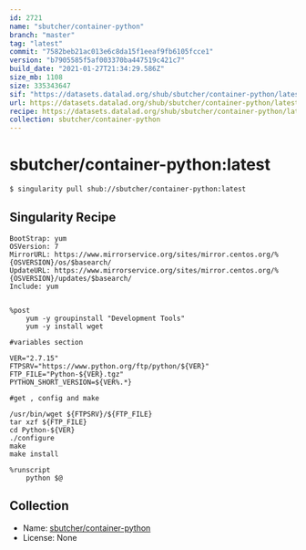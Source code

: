 ```yaml
---
id: 2721
name: "sbutcher/container-python"
branch: "master"
tag: "latest"
commit: "7582beb21ac013e6c8da15f1eeaf9fb6105fcce1"
version: "b7905585f5af003370ba447519c421c7"
build_date: "2021-01-27T21:34:29.586Z"
size_mb: 1108
size: 335343647
sif: "https://datasets.datalad.org/shub/sbutcher/container-python/latest/2021-01-27-7582beb2-b7905585/b7905585f5af003370ba447519c421c7.simg"
url: https://datasets.datalad.org/shub/sbutcher/container-python/latest/2021-01-27-7582beb2-b7905585/
recipe: https://datasets.datalad.org/shub/sbutcher/container-python/latest/2021-01-27-7582beb2-b7905585/Singularity
collection: sbutcher/container-python
---
```


# sbutcher/container-python:latest

```bash
$ singularity pull shub://sbutcher/container-python:latest
```

## Singularity Recipe

```singularity
BootStrap: yum
OSVersion: 7
MirrorURL: https://www.mirrorservice.org/sites/mirror.centos.org/%{OSVERSION}/os/$basearch/
UpdateURL: https://www.mirrorservice.org/sites/mirror.centos.org/%{OSVERSION}/updates/$basearch/
Include: yum


%post
    yum -y groupinstall "Development Tools"
    yum -y install wget

#variables section

VER="2.7.15"
FTPSRV="https://www.python.org/ftp/python/${VER}"
FTP_FILE="Python-${VER}.tgz"
PYTHON_SHORT_VERSION=${VER%.*}

#get , config and make

/usr/bin/wget ${FTPSRV}/${FTP_FILE}
tar xzf ${FTP_FILE}
cd Python-${VER}
./configure
make
make install

%runscript
    python $@
```

## Collection

 - Name: [sbutcher/container-python](https://github.com/sbutcher/container-python)
 - License: None


